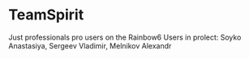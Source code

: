 # TeamSpirit
Just professionals pro users on the Rainbow6
Users in prolect: Soyko Anastasiya, Sergeev Vladimir, Melnikov Alexandr
